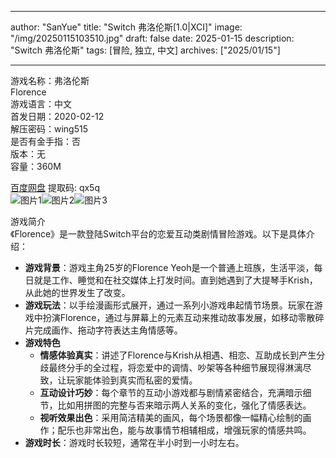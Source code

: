
---
author: "SanYue"
title: "Switch 弗洛伦斯[1.0|XCI]"
image: "/img/20250115103510.jpg"
draft: false
date: 2025-01-15
description: "Switch 弗洛伦斯"
tags: [冒险, 独立, 中文]
archives: ["2025/01/15"]

---

游戏名称：弗洛伦斯   
Florence    
游戏语言：中文  
首发日期：2020-02-12  
解压密码：wing515  
是否有金手指：否  
版本：无   
容量：360M

[百度网盘](https://pan.baidu.com/s/1olqoypJt9SgD3_qAyIxZcg) 提取码: qx5q  
![图片1](/img/456d93.jpg)![图片2](/img/b1a37c.jpg)![图片3](/img/86a8d8.jpg)  

游戏简介  
《Florence》是一款登陆Switch平台的恋爱互动类剧情冒险游戏。以下是具体介绍：
- **游戏背景**：游戏主角25岁的Florence Yeoh是一个普通上班族，生活平淡，每日就是工作、睡觉和在社交媒体上打发时间。直到她遇到了大提琴手Krish，从此她的世界发生了改变。
- **游戏玩法**：以手绘漫画形式展开，通过一系列小游戏串起情节场景。玩家在游戏中扮演Florence，通过与屏幕上的元素互动来推动故事发展，如移动零散碎片完成画作、拖动字符表达主角情感等。
- **游戏特色**
    - **情感体验真实**：讲述了Florence与Krish从相遇、相恋、互助成长到产生分歧最终分手的全过程，将恋爱中的调情、吵架等各种细节展现得淋漓尽致，让玩家能体验到真实而私密的爱情。
    - **互动设计巧妙**：每个章节的互动小游戏都与剧情紧密结合，充满暗示细节，比如用拼图的完整与否来暗示两人关系的变化，强化了情感表达。
    - **视听效果出色**：采用简洁精美的画风，每个场景都像一幅精心绘制的画作；配乐也非常出色，能与故事情节相辅相成，增强玩家的情感共鸣。
- **游戏时长**：游戏时长较短，通常在半小时到一小时左右。
